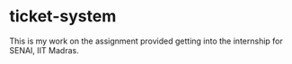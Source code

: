 # ticket-system
This is my work on the assignment provided getting into the internship for SENAI, IIT Madras.
